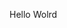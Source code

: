 Hello Wolrd








































































































































































































































































































































































































































































































































































































































































































































































































































































































































































































































































































































































































































































































































































































































































































































































































































































































































































































































































































































































































































































































































































